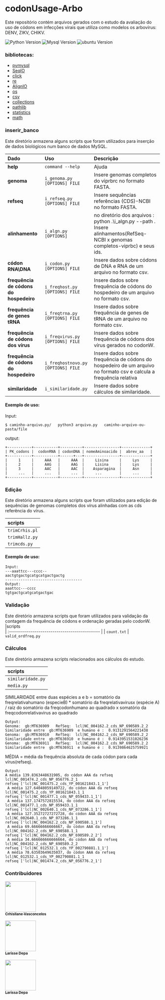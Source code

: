 
# codonUsage-Arbo

Este repositório contém arquivos gerados com o estudo da avaliação do uso de códons em infecções virais que utiliza como modelos os arbovírus: DENV, ZIKV, CHIKV.

![Python Version](https://img.shields.io/pypi/pyversions/orfipy)       ![Mysql Version](https://img.shields.io/badge/MySQL-8-blue) ![ubuntu Version](
https://img.shields.io/badge/ubuntu-20.4-orange) 

### bibliotecas:
- [pymysql](https://pypi.org/project/PyMySQL/)
- [SeqIO](https://biopython.org/docs/1.75/api/Bio.SeqIO.html)
- [click](https://click.palletsprojects.com/en/7.x/)
- [re](https://docs.python.org/pt-br/3/library/re.html)
- [AlignIO](https://biopython.org/docs/1.75/api/Bio.AlignIO.html)
- [os](https://docs.python.org/pt-br/3/library/os.html?highlight=#module-os)
- [csv](https://docs.python.org/pt-br/3/library/csv.html?highlight=csv#module-csv)
- [collections](https://docs.python.org/pt-br/3/library/collections.html?highlight=collections#module-collections)
- [pathlib](https://docs.python.org/pt-br/3/library/pathlib.html)
- [statistics](https://docs.python.org/3/library/statistics.html)
- [math](https://docs.python.org/3/library/math.html)



###  inserir_banco

Este diretório armazena alguns scripts que foram utilizados para inserção de dados biológicos num banco de dados MySQL.



|Dado                                      |Uso                              |Descrição
| :---------------------------------------------- | :-------------------------------------- | :----
| **help**        | `command --help`| Ajuda
| **genoma**      | `i_genoma.py [OPTIONS] FILE`  |Insere genomas completos do viprbrc no formato FASTA. 
| **refseq**      | `i_refseq.py [OPTIONS] FILE ` | Insere sequências referências (CDS)-NCBI no formato FASTA.
| **alinhamento** | `i_algn.py [OPTIONS]`|no diretório dos arquivos : python .\i_algn.py --path .  Insere alinhamentos(RefSeq-NCBI x genomas completos-viprbc) e seus ids.
| **códon RNA\DNA**| `i_codon.py [OPTIONS] FILE`| Insere dados sobre códons de DNA e RNA de um arquivo no formato csv.
| **frequência de códons do hospedeiro** | `i_freqhost.py [OPTIONS] FILE`|Insere dados sobre frequência de códons do hospedeiro de um arquivo no formato csv.
| **frequência de genes tRNA** | `i_freqtrna.py [OPTIONS] FILE`| Insere dados sobre frequência de genes de tRNA de um arquivo no formato csv.
| **frequência de códons dos vírus** | `i_freqvirus.py [OPTIONS] FILE`| Insere dados sobre frequência de códons dos vírus gerados no codonW.
| **frequência de códons do hospedeiro** | `i_freqhostnovo.py [OPTIONS] FILE`|Insere dados sobre frequência de códons do hospedeiro de um arquivo no formato csv e calcula a frequência relativa
| **similaridade** | `i_similaridade.py`| Insere dados sobre cálculos de similaridade.

#### Exemplo de uso:

Input:

 `$ caminho-arquivo.py/   python3 arquivo.py   caminho-arquivo-ou-pasta/file`


output:

```MySQL
+-----------+-----------+----------+----------------+-------------+
| PK_codons |  codonRNA | codonDNA | nomeAminoacido |  abrev_aa   |
+-----------+-----------+------+---+----------------+-------------+
|     1     |     AAA   |     AAA  |     Lisina     |     Lys     | 
|     2     |     AAG   |     AAG  |     Lisina     |     Lys     |
|     3     |     AAC   |     AAC  |    Asparagina  |     Asn     |
|     ...   |     ...   |     ...  |     ...        |     ...     |
+-----------+-----------+----------+----------------+-------------+
```






### Edição

Este diretório armazena alguns scripts que foram utilizados para edição de sequências de genomas completos dos vírus alinhadas com as cds referência do vírus.

|scripts                                   
| :---------------------------------------------- |
| `trimCrhis.pl`
| `trimHallz.py`
| `trimcds.py`


#### Exemplo de uso:

```
Input:
---aaattcc---cccc--
aactgtgactgcatgcatgactgactg
-----------------------------------
Output:
aaattcc---cccc
tgtgactgcatgcatgactgac

```






### Validação
Este diretório armazena scripts que foram utilizados para validação da contagem da frequência de códons e ordenação geradas pelo codonW.
|scripts                                   
| :---------------------------------------------- |
| `count.txt`
| `valid_ordfreq.py `






### Cálculos

Este diretório armazena scripts relacionados aos cálculos do estudo.

|scripts                                   
| :---------------------------------------------- |
| `similaridade.py`
| `media.py`


SIMILARIDADE entre duas espécies a e b  = somatório da freqrelativahumano (especieB) * somatório da freqrelativavirusx (espécie A) / raiz do somatório da freqcodonhumano ao quadrado x somatório da freqcodonrelativavirus ao quadrado
```
Output:
Genoma:  gb:MT636909   RefSeq:  lcl|NC_004162.2_cds_NP_690589.2_2
Similaridade entre  gb:MT636909  e humano é :  0.9131291564221438
Genoma:  gb:MT636910   RefSeq:  lcl|NC_004162.2_cds_NP_690589.2_2
Similaridade entre  gb:MT636910  e humano é :  0.9143951531026236
Genoma:  gb:MT636911   RefSeq:  lcl|NC_004162.2_cds_NP_690589.2_2
Similaridade entre  gb:MT636911  e humano é :  0.9139864625759921

```
MÉDIA = média da frequência absoluta de cada códon para cada vírus(refseq).

```
Output:
A média 139.8363448631905, do códon AAA da refseq lcl|NC_001474.2_cds_NP_056776.2_1
refseq ['lcl|NC_001475.2_cds_YP_001621843.1_1']
 A média 127.64048059149722, do códon AAA da refseq lcl|NC_001475.2_cds_YP_001621843.1_1
refseq ['lcl|NC_001477.1_cds_NP_059433.1_1']
 A média 137.1747572815534, do códon AAA da refseq lcl|NC_001477.1_cds_NP_059433.1_1
refseq ['lcl|NC_002640.1_cds_NP_073286.1_1']
 A média 127.35272727272728, do códon AAA da refseq lcl|NC_002640.1_cds_NP_073286.1_1
refseq ['lcl|NC_004162.2_cds_NP_690588.1_1']
 A média 69.66666666666667, do códon AAA da refseq lcl|NC_004162.2_cds_NP_690588.1_1
refseq ['lcl|NC_004162.2_cds_NP_690589.2_2']
 A média 34.666666666666664, do códon AAA da refseq lcl|NC_004162.2_cds_NP_690589.2_2
refseq ['lcl|NC_012532.1_cds_YP_002790881.1_1']
 A média 78.63503649635037, do códon AAA da refseq lcl|NC_012532.1_cds_YP_002790881.1_1
refseq ['lcl|NC_001474.2_cds_NP_056776.2_1']

```




### Contribuidores

[ <img src="https://avatars.githubusercontent.com/u/28652519?v=4" width="100px; "/><br><sub><b>Crhisllane Vasconcelos</b></sub> ](https://github.com/crhisllane) 

[ <img src="https://avatars.githubusercontent.com/u/41396273?v=4" width="100px; "/><br><sub><b>Larisse Depa</b></sub> ](https://github.com/LarisseDepa)

[ <img src="https://avatars.githubusercontent.com/u/41396490?v=4" width="100px; "/><br><sub><b>Larissa Depa</b></sub> ](https://github.com/LarissaDepa) 

